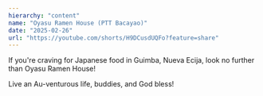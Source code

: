 ```yaml
---
hierarchy: "content"
name: "Oyasu Ramen House (PTT Bacayao)"
date: "2025-02-26"
url: "https://youtube.com/shorts/H9DCusdUQFo?feature=share"
---
```


If you're craving for Japanese food in Guimba, Nueva Ecija, look no further than Oyasu Ramen House!

Live an Au-venturous life, buddies, and God bless!
